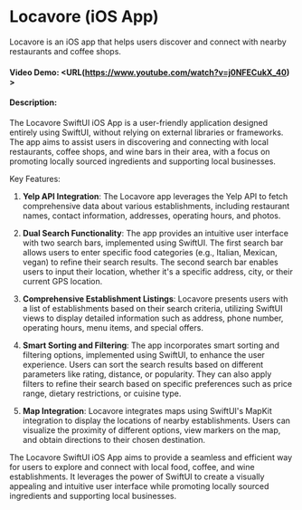 # Locavore (iOS App)
Locavore is an iOS app that helps users discover and connect with nearby restaurants and coffee shops.

#### Video Demo: <URL(https://www.youtube.com/watch?v=j0NFECukX_40) >


#### Description:
The Locavore SwiftUI iOS App is a user-friendly application designed entirely using SwiftUI, without relying on external libraries or frameworks. The app aims to assist users in discovering and connecting with local restaurants, coffee shops, and wine bars in their area, with a focus on promoting locally sourced ingredients and supporting local businesses.

Key Features:

1. **Yelp API Integration**: The Locavore app leverages the Yelp API to fetch comprehensive data about various establishments, including restaurant names, contact information, addresses, operating hours, and photos.

2. **Dual Search Functionality**: The app provides an intuitive user interface with two search bars, implemented using SwiftUI. The first search bar allows users to enter specific food categories (e.g., Italian, Mexican, vegan) to refine their search results. The second search bar enables users to input their location, whether it's a specific address, city, or their current GPS location.

3. **Comprehensive Establishment Listings**: Locavore presents users with a list of establishments based on their search criteria, utilizing SwiftUI views to display detailed information such as address, phone number, operating hours, menu items, and special offers.

4. **Smart Sorting and Filtering**: The app incorporates smart sorting and filtering options, implemented using SwiftUI, to enhance the user experience. Users can sort the search results based on different parameters like rating, distance, or popularity. They can also apply filters to refine their search based on specific preferences such as price range, dietary restrictions, or cuisine type.

5. **Map Integration**: Locavore integrates maps using SwiftUI's MapKit integration to display the locations of nearby establishments. Users can visualize the proximity of different options, view markers on the map, and obtain directions to their chosen destination.

The Locavore SwiftUI iOS App aims to provide a seamless and efficient way for users to explore and connect with local food, coffee, and wine establishments. It leverages the power of SwiftUI to create a visually appealing and intuitive user interface while promoting locally sourced ingredients and supporting local businesses.

